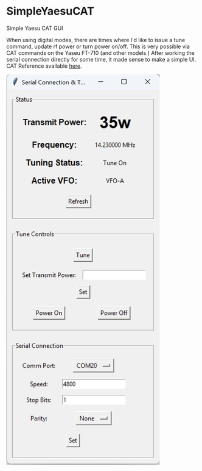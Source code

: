 # SimpleYaesuCAT
Simple Yaesu CAT GUI

When using digital modes, there are times where I'd like to issue a tune command, update rf power or turn power on/off.  This is very possible via CAT commands on the Yaseu FT-710 (and other models.)  After working the serial connection directly for some time, it made sense to make a simple UI.  CAT Reference available [here](https://www.yaesu.com/downloadFile.cfm?FileID=17797&FileCatID=158&FileName=FT%2D710%5FCAT%5FOM%5FENG%5F2306%2DC.pdf&FileContentType=application%2Fpdf).

![](SimpleCATUI.jpg)
